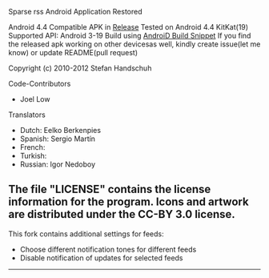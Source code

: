 Sparse rss Android Application Restored

Android 4.4 Compatible APK in [Release](https://github.com/Zokemore/SparseRSS/releases)
Tested on Android 4.4 KitKat(19)
Supported API: Android 3-19
Build using [AndroiD Build Snippet](https://github.com/Zokemore/AndroidBuildSnippet)
If you find the released apk working on other devicesas well, kindly create issue(let me know) or update README(pull request)

Copyright (c) 2010-2012 Stefan Handschuh

Code-Contributors
 - Joel Low
 
Translators
 - Dutch: Eelko Berkenpies
 - Spanish: Sergio Martín
 - French: <unnamed>
 - Turkish: <unnamed>
 - Russian: Igor Nedoboy

The file "LICENSE" contains the license information for the program.
Icons and artwork are distributed under the CC-BY 3.0 license.
-------
This fork contains additional settings for feeds:
- Choose different notification tones for different feeds
- Disable notification of updates for selected feeds
-------
